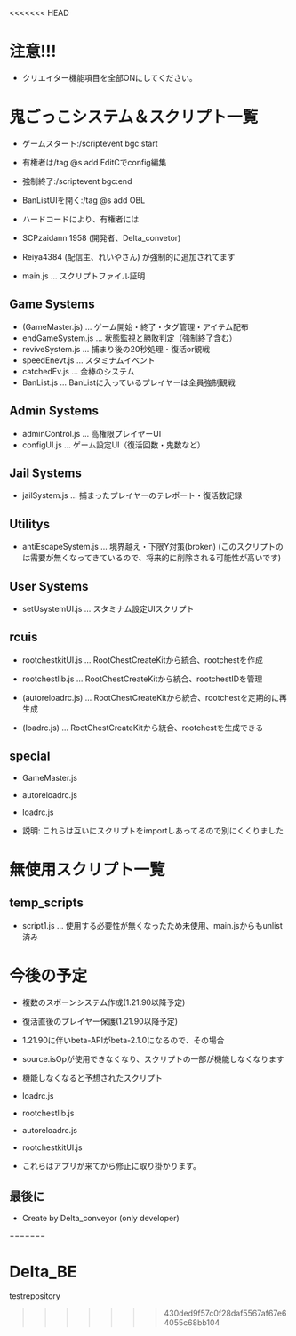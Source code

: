 <<<<<<< HEAD

# 注意!!!

- クリエイター機能項目を全部ONにしてください。

# 鬼ごっこシステム＆スクリプト一覧

- ゲームスタート:/scriptevent bgc:start

- 有権者は/tag @s add EditCでconfig編集

- 強制終了:/scriptevent bgc:end

- BanListUIを開く:/tag @s add OBL

- ハードコードにより、有権者には
- SCPzaidann 1958 (開発者、Delta_convetor)
- Reiya4384 (配信主、れいやさん) が強制的に追加されてます

- main.js … スクリプトファイル証明

## Game Systems
- (GameMaster.js) … ゲーム開始・終了・タグ管理・アイテム配布
- endGameSystem.js … 状態監視と勝敗判定（強制終了含む）
- reviveSystem.js … 捕まり後の20秒処理・復活or観戦
- speedEnevt.js … スタミナムイベント
- catchedEv.js … 金棒のシステム
- BanList.js … BanListに入っているプレイヤーは全員強制観戦

## Admin Systems
- adminControl.js … 高権限プレイヤーUI
- configUI.js … ゲーム設定UI（復活回数・鬼数など）

## Jail Systems
- jailSystem.js … 捕まったプレイヤーのテレポート・復活数記録

## Utilitys
- antiEscapeSystem.js … 境界越え・下限Y対策(broken)
  (このスクリプトのは需要が無くなってきているので、将来的に削除される可能性が高いです)

## User Systems
- setUsystemUI.js … スタミナム設定UIスクリプト

## rcuis

- rootchestkitUI.js … RootChestCreateKitから統合、rootchestを作成

- rootchestlib.js … RootChestCreateKitから統合、rootchestIDを管理

- (autoreloadrc.js) … RootChestCreateKitから統合、rootchestを定期的に再生成

- (loadrc.js) … RootChestCreateKitから統合、rootchestを生成できる

## special

- GameMaster.js
- autoreloadrc.js
- loadrc.js

- 説明: これらは互いにスクリプトをimportしあってるので別にくくりました


# 無使用スクリプト一覧

## temp_scripts
- script1.js … 使用する必要性が無くなったため未使用、main.jsからもunlist済み


# 今後の予定

- 複数のスポーンシステム作成(1.21.90以降予定)
- 復活直後のプレイヤー保護(1.21.90以降予定)

- 1.21.90に伴いbeta-APIがbeta-2.1.0になるので、その場合
- source.isOpが使用できなくなり、スクリプトの一部が機能しなくなります
- 機能しなくなると予想されたスクリプト
- loadrc.js
- rootchestlib.js
- autoreloadrc.js
- rootchestkitUI.js
- これらはアプリが来てから修正に取り掛かります。

## 最後に

- Create by Delta_conveyor (only developer)

=======
# Delta_BE
testrepository
>>>>>>> 430ded9f57c0f28daf5567af67e64055c68bb104
